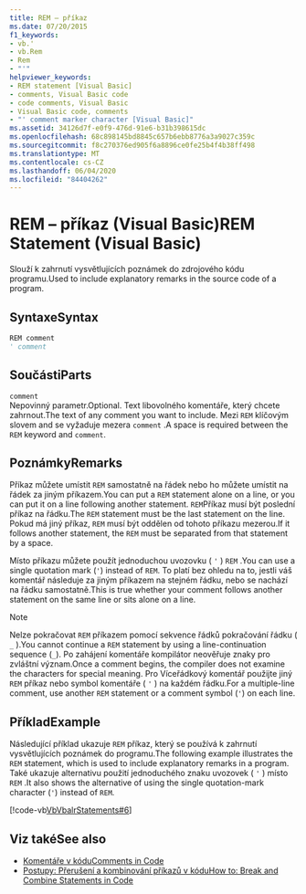 ```yaml
---
title: REM – příkaz
ms.date: 07/20/2015
f1_keywords:
- vb.'
- vb.Rem
- Rem
- "'"
helpviewer_keywords:
- REM statement [Visual Basic]
- comments, Visual Basic code
- code comments, Visual Basic
- Visual Basic code, comments
- "' comment marker character [Visual Basic]"
ms.assetid: 34126d7f-e0f9-476d-91e6-b31b398615dc
ms.openlocfilehash: 68c898145bd8845c657b6ebb8776a3a9027c359c
ms.sourcegitcommit: f8c270376ed905f6a8896ce0fe25b4f4b38ff498
ms.translationtype: MT
ms.contentlocale: cs-CZ
ms.lasthandoff: 06/04/2020
ms.locfileid: "84404262"
---
```

# <a name="rem-statement-visual-basic"></a><span data-ttu-id="15dda-102">REM – příkaz (Visual Basic)</span><span class="sxs-lookup"><span data-stu-id="15dda-102">REM Statement (Visual Basic)</span></span>
<span data-ttu-id="15dda-103">Slouží k zahrnutí vysvětlujících poznámek do zdrojového kódu programu.</span><span class="sxs-lookup"><span data-stu-id="15dda-103">Used to include explanatory remarks in the source code of a program.</span></span>  
  
## <a name="syntax"></a><span data-ttu-id="15dda-104">Syntaxe</span><span class="sxs-lookup"><span data-stu-id="15dda-104">Syntax</span></span>  
  
```vb  
REM comment  
' comment  
```  
  
## <a name="parts"></a><span data-ttu-id="15dda-105">Součásti</span><span class="sxs-lookup"><span data-stu-id="15dda-105">Parts</span></span>  
 `comment`  
 <span data-ttu-id="15dda-106">Nepovinný parametr.</span><span class="sxs-lookup"><span data-stu-id="15dda-106">Optional.</span></span> <span data-ttu-id="15dda-107">Text libovolného komentáře, který chcete zahrnout.</span><span class="sxs-lookup"><span data-stu-id="15dda-107">The text of any comment you want to include.</span></span> <span data-ttu-id="15dda-108">Mezi `REM` klíčovým slovem and se vyžaduje mezera `comment` .</span><span class="sxs-lookup"><span data-stu-id="15dda-108">A space is required between the `REM` keyword and `comment`.</span></span>  
  
## <a name="remarks"></a><span data-ttu-id="15dda-109">Poznámky</span><span class="sxs-lookup"><span data-stu-id="15dda-109">Remarks</span></span>  
 <span data-ttu-id="15dda-110">Příkaz můžete umístit `REM` samostatně na řádek nebo ho můžete umístit na řádek za jiným příkazem.</span><span class="sxs-lookup"><span data-stu-id="15dda-110">You can put a `REM` statement alone on a line, or you can put it on a line following another statement.</span></span> <span data-ttu-id="15dda-111">`REM`Příkaz musí být poslední příkaz na řádku.</span><span class="sxs-lookup"><span data-stu-id="15dda-111">The `REM` statement must be the last statement on the line.</span></span> <span data-ttu-id="15dda-112">Pokud má jiný příkaz, `REM` musí být oddělen od tohoto příkazu mezerou.</span><span class="sxs-lookup"><span data-stu-id="15dda-112">If it follows another statement, the `REM` must be separated from that statement by a space.</span></span>  
  
 <span data-ttu-id="15dda-113">Místo příkazu můžete použít jednoduchou uvozovku ( `'` ) `REM` .</span><span class="sxs-lookup"><span data-stu-id="15dda-113">You can use a single quotation mark (`'`) instead of `REM`.</span></span> <span data-ttu-id="15dda-114">To platí bez ohledu na to, jestli váš komentář následuje za jiným příkazem na stejném řádku, nebo se nachází na řádku samostatně.</span><span class="sxs-lookup"><span data-stu-id="15dda-114">This is true whether your comment follows another statement on the same line or sits alone on a line.</span></span>  
  
> [!NOTE]
> <span data-ttu-id="15dda-115">Nelze pokračovat `REM` příkazem pomocí sekvence řádků pokračování řádku ( `_` ).</span><span class="sxs-lookup"><span data-stu-id="15dda-115">You cannot continue a `REM` statement by using a line-continuation sequence (`_`).</span></span> <span data-ttu-id="15dda-116">Po zahájení komentáře kompilátor neověřuje znaky pro zvláštní význam.</span><span class="sxs-lookup"><span data-stu-id="15dda-116">Once a comment begins, the compiler does not examine the characters for special meaning.</span></span> <span data-ttu-id="15dda-117">Pro Víceřádkový komentář použijte jiný `REM` příkaz nebo symbol komentáře ( `'` ) na každém řádku.</span><span class="sxs-lookup"><span data-stu-id="15dda-117">For a multiple-line comment, use another `REM` statement or a comment symbol (`'`) on each line.</span></span>  
  
## <a name="example"></a><span data-ttu-id="15dda-118">Příklad</span><span class="sxs-lookup"><span data-stu-id="15dda-118">Example</span></span>  
 <span data-ttu-id="15dda-119">Následující příklad ukazuje `REM` příkaz, který se používá k zahrnutí vysvětlujících poznámek do programu.</span><span class="sxs-lookup"><span data-stu-id="15dda-119">The following example illustrates the `REM` statement, which is used to include explanatory remarks in a program.</span></span> <span data-ttu-id="15dda-120">Také ukazuje alternativu použití jednoduchého znaku uvozovek ( `'` ) místo `REM` .</span><span class="sxs-lookup"><span data-stu-id="15dda-120">It also shows the alternative of using the single quotation-mark character (`'`) instead of `REM`.</span></span>  
  
 [!code-vb[VbVbalrStatements#6](~/samples/snippets/visualbasic/VS_Snippets_VBCSharp/VbVbalrStatements/VB/Class1.vb#6)]  
  
## <a name="see-also"></a><span data-ttu-id="15dda-121">Viz také</span><span class="sxs-lookup"><span data-stu-id="15dda-121">See also</span></span>

- [<span data-ttu-id="15dda-122">Komentáře v kódu</span><span class="sxs-lookup"><span data-stu-id="15dda-122">Comments in Code</span></span>](../../programming-guide/program-structure/comments-in-code.md)
- [<span data-ttu-id="15dda-123">Postupy: Přerušení a kombinování příkazů v kódu</span><span class="sxs-lookup"><span data-stu-id="15dda-123">How to: Break and Combine Statements in Code</span></span>](../../programming-guide/program-structure/how-to-break-and-combine-statements-in-code.md)
